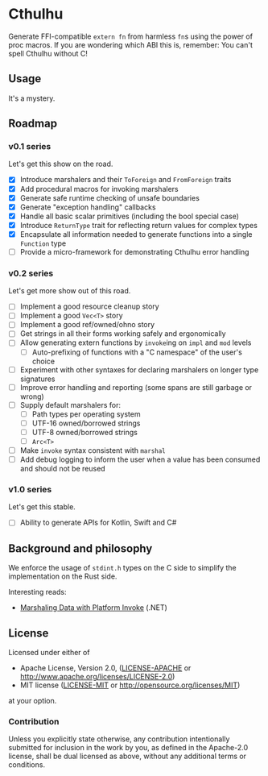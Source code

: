 # Cthulhu

Generate FFI-compatible `extern fn` from harmless `fn`s using the power of proc
macros. If you are wondering which ABI this is, remember: You can't spell
Cthulhu without C!

## Usage

It's a mystery.

## Roadmap

### v0.1 series

Let's get this show on the road.

- [x] Introduce marshalers and their `ToForeign` and `FromForeign` traits
- [x] Add procedural macros for invoking marshalers
- [x] Generate safe runtime checking of unsafe boundaries
- [x] Generate "exception handling" callbacks 
- [x] Handle all basic scalar primitives (including the bool special case)
- [x] Introduce `ReturnType` trait for reflecting return values for complex types
- [x] Encapsulate all information needed to generate functions into a single `Function` type
- [ ] Provide a micro-framework for demonstrating Cthulhu error handling

### v0.2 series

Let's get more show out of this road.

- [ ] Implement a good resource cleanup story
- [ ] Implement a good `Vec<T>` story
- [ ] Implement a good ref/owned/ohno story
- [ ] Get strings in all their forms working safely and ergonomically
- [ ] Allow generating extern functions by `invoke`ing on `impl` and `mod` levels
  - [ ] Auto-prefixing of functions with a "C namespace" of the user's choice
- [ ] Experiment with other syntaxes for declaring marshalers on longer type signatures
- [ ] Improve error handling and reporting (some spans are still garbage or wrong)
- [ ] Supply default marshalers for:
  - [ ] Path types per operating system
  - [ ] UTF-16 owned/borrowed strings
  - [ ] UTF-8 owned/borrowed strings
  - [ ] `Arc<T>`
- [ ] Make `invoke` syntax consistent with `marshal`
- [ ] Add debug logging to inform the user when a value has been consumed and should not be reused

### v1.0 series

Let's get this stable.

- [ ] Ability to generate APIs for Kotlin, Swift and C#

## Background and philosophy

We enforce the usage of `stdint.h` types on the C side to simplify the implementation on the Rust side.

Interesting reads:

- [Marshaling Data with Platform Invoke](https://docs.microsoft.com/en-us/dotnet/framework/interop/marshaling-data-with-platform-invoke) (.NET)

## License

Licensed under either of

 * Apache License, Version 2.0, ([LICENSE-APACHE](LICENSE-APACHE) or http://www.apache.org/licenses/LICENSE-2.0)
 * MIT license ([LICENSE-MIT](LICENSE-MIT) or http://opensource.org/licenses/MIT)

at your option.

### Contribution

Unless you explicitly state otherwise, any contribution intentionally
submitted for inclusion in the work by you, as defined in the Apache-2.0
license, shall be dual licensed as above, without any additional terms or
conditions.
